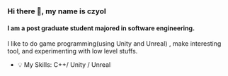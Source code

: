 ### Hi there 👋, my name is czyol
#### I am a post graduate student majored in software engineering.
I like to do game programming(using Unity and Unreal) , make interesting tool, and experimenting with low level stuffs.

- :bulb: My Skills: C++/ Unity / Unreal

